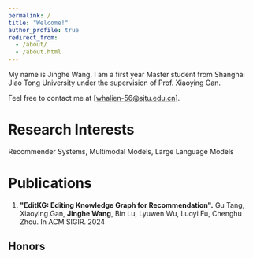 ```yaml
---
permalink: /
title: "Welcome!"
author_profile: true
redirect_from: 
  - /about/
  - /about.html
---
```

My name is Jinghe Wang. I am a first year Master student from Shanghai Jiao Tong University under the supervision of Prof. Xiaoying Gan. 

Feel free to contact me at [whalien-56@sjtu.edu.cn].

Research Interests
======
Recommender Systems, Multimodal Models, Large Language Models


Publications
======
1. **"EditKG: Editing Knowledge Graph for Recommendation".**
Gu Tang, Xiaoying Gan, **Jinghe Wang**, Bin Lu, Lyuwen Wu, Luoyi Fu, Chenghu Zhou. In ACM SIGIR. 2024


  
Honors
------

